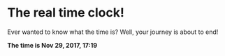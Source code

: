 # The real time clock!

Ever wanted to know what the time is? Well, your journey is about to end!

**The time is Nov 29, 2017, 17:19**